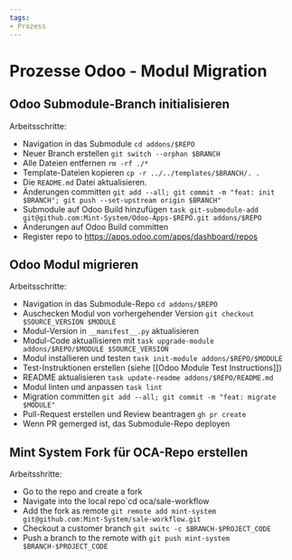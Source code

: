 ```yaml
---
tags:
- Prozess
---
```

# Prozesse Odoo - Modul Migration

## Odoo Submodule-Branch initialisieren

Arbeitsschritte:

* Navigation in das Submodule `cd addons/$REPO`
* Neuer Branch erstellen `git switch --orphan $BRANCH`
* Alle Dateien entfernen `rm -rf ./*`
* Template-Dateien kopieren `cp -r ../../templates/$BRANCH/. .`
* Die `README.md` Datei aktualisieren.
* Änderungen committen `git add --all; git commit -m "feat: init $BRANCH"; git push --set-upstream origin $BRANCH"`
* Submodule auf Odoo Build hinzufügen `task git-submodule-add git@github.com:Mint-System/Odoo-Apps-$REPO.git addons/$REPO`
* Änderungen auf Odoo Build committen
* Register repo to <https://apps.odoo.com/apps/dashboard/repos>

## Odoo Modul migrieren

Arbeitsschritte:

* Navigation in das Submodule-Repo `cd addons/$REPO`
* Auschecken Modul von vorhergehender Version `git checkout $SOURCE_VERSION $MODULE`
* Modul-Version in `__manifest__.py` aktualisieren
* Modul-Code aktuallisieren mit `task upgrade-module addons/$REPO/$MODULE $SOURCE_VERSION`
* Modul installieren und testen `task init-module addons/$REPO/$MODULE`
* Test-Instruktionen erstellen (siehe [[Odoo Module Test Instructions]])
* README aktualisieren `task update-readme addons/$REPO/README.md`
* Modul linten und anpassen `task lint`
* Migration committen `git add --all; git commit -m "feat: migrate $MODULE"`
* Pull-Request erstellen und Review beantragen `gh pr create`
* Wenn PR gemerged ist, das Submodule-Repo deployen

## Mint System Fork für OCA-Repo erstellen

Arbeitsshritte:

* Go to the repo and create a fork
* Navigate into the local repo`cd oca/sale-workflow
* Add the fork as remote `git remote add mint-system git@github.com:Mint-System/sale-workflow.git`
* Checkout a customer branch `git switc -c $BRANCH-$PROJECT_CODE`
* Push a branch to the remote with `git push mint-system $BRANCH-$PROJECT_CODE`
